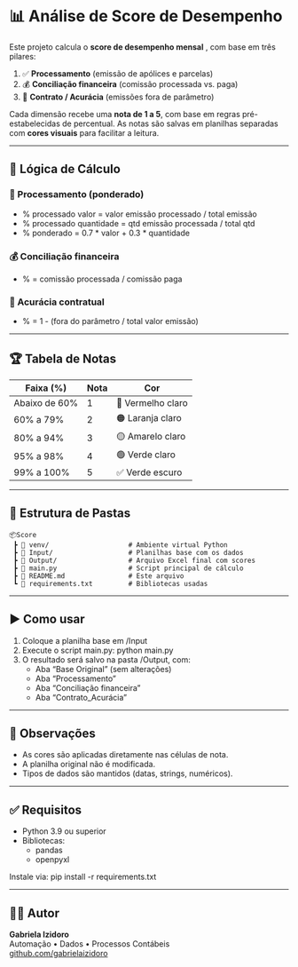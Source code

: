 # 📊 Análise de Score de Desempenho

Este projeto calcula o **score de desempenho mensal** , com base em três pilares:

1. ✅ **Processamento** (emissão de apólices e parcelas)
2. 💰 **Conciliação financeira** (comissão processada vs. paga)
3. 📄 **Contrato / Acurácia** (emissões fora de parâmetro)

Cada dimensão recebe uma **nota de 1 a 5**, com base em regras pré-estabelecidas de percentual. As notas são salvas em planilhas separadas com **cores visuais** para facilitar a leitura.

---

## 🧮 Lógica de Cálculo

### 🎯 Processamento (ponderado)
- % processado valor = valor emissão processado / total emissão
- % processado quantidade = qtd emissão processada / total qtd
- % ponderado = 0.7 * valor + 0.3 * quantidade

### 💰 Conciliação financeira
- % = comissão processada / comissão paga

### 📄 Acurácia contratual
- % = 1 - (fora do parâmetro / total valor emissão)

---

## 🏆 Tabela de Notas

| Faixa (%)        | Nota | Cor       |
|------------------|------|-----------|
| Abaixo de 60%    | 1    | 🔴 Vermelho claro |
| 60% a 79%        | 2    | 🟠 Laranja claro |
| 80% a 94%        | 3    | 🟡 Amarelo claro |
| 95% a 98%        | 4    | 🟢 Verde claro |
| 99% a 100%       | 5    | ✅ Verde escuro |

---

## 📂 Estrutura de Pastas
```
📦Score
 ┣ 📁 venv/                    # Ambiente virtual Python
 ┣ 📁 Input/                   # Planilhas base com os dados
 ┣ 📁 Output/                  # Arquivo Excel final com scores
 ┣ 📄 main.py                  # Script principal de cálculo
 ┣ 📄 README.md                # Este arquivo
 ┗ 📄 requirements.txt         # Bibliotecas usadas
```
---

## ▶️ Como usar

1. Coloque a planilha base em /Input
2. Execute o script main.py:
   python main.py
3. O resultado será salvo na pasta /Output, com:
   - Aba “Base Original” (sem alterações)
   - Aba “Processamento”
   - Aba “Conciliação financeira”
   - Aba “Contrato_Acurácia”

---

## 📌 Observações
- As cores são aplicadas diretamente nas células de nota.
- A planilha original não é modificada.
- Tipos de dados são mantidos (datas, strings, numéricos).

---

## ✅ Requisitos

- Python 3.9 ou superior
- Bibliotecas:
  - pandas
  - openpyxl

Instale via:
pip install -r requirements.txt

---

## 👩‍💻 Autor


**Gabriela Izidoro**  
Automação • Dados • Processos Contábeis  
[github.com/gabrielaizidoro](https://github.com/gabrielaizidoro)
